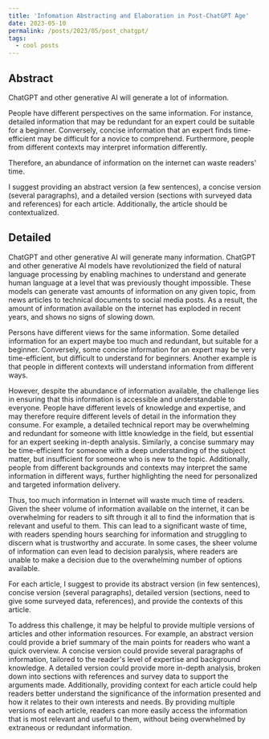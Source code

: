```yaml
---
title: 'Infomation Abstracting and Elaboration in Post-ChatGPT Age'
date: 2023-05-10
permalink: /posts/2023/05/post_chatgpt/
tags:
  - cool posts
---
```


<!-- # Infomation Abstracting and Elaboration in Post-ChatGPT Age -->


## Abstract


ChatGPT and other generative AI will generate a lot of information.

People have different perspectives on the same information. For instance, detailed information that may be redundant for an expert could be suitable for a beginner. Conversely, concise information that an expert finds time-efficient may be difficult for a novice to comprehend. Furthermore, people from different contexts may interpret information differently.

Therefore, an abundance of information on the internet can waste readers' time.

I suggest providing an abstract version (a few sentences), a concise version (several paragraphs), and a detailed version (sections with surveyed data and references) for each article. Additionally, the article should be contextualized.





## Detailed


ChatGPT and other generative AI will generate many information. ChatGPT and other generative AI models have revolutionized the field of natural language processing by enabling machines to understand and generate human language at a level that was previously thought impossible. These models can generate vast amounts of information on any given topic, from news articles to technical documents to social media posts. As a result, the amount of information available on the internet has exploded in recent years, and shows no signs of slowing down.

Persons have different views for the same information. Some detailed information for an expert maybe too much and redundant, but suitable for a beginner. Conversely, some concise information for an expert may be very time-efficient, but difficult to understand for beginners. Another example is that people in different contexts will understand information from different ways.

However, despite the abundance of information available, the challenge lies in ensuring that this information is accessible and understandable to everyone. People have different levels of knowledge and expertise, and may therefore require different levels of detail in the information they consume. For example, a detailed technical report may be overwhelming and redundant for someone with little knowledge in the field, but essential for an expert seeking in-depth analysis. Similarly, a concise summary may be time-efficient for someone with a deep understanding of the subject matter, but insufficient for someone who is new to the topic. Additionally, people from different backgrounds and contexts may interpret the same information in different ways, further highlighting the need for personalized and targeted information delivery.

Thus, too much information in Internet will waste much time of readers. Given the sheer volume of information available on the internet, it can be overwhelming for readers to sift through it all to find the information that is relevant and useful to them. This can lead to a significant waste of time, with readers spending hours searching for information and struggling to discern what is trustworthy and accurate. In some cases, the sheer volume of information can even lead to decision paralysis, where readers are unable to make a decision due to the overwhelming number of options available.

For each article, I suggest to provide its abstract version (in few sentences), concise version (several paragraphs), detailed version (sections, need to give some surveyed data, references), and provide the contexts of this article.

To address this challenge, it may be helpful to provide multiple versions of articles and other information resources. For example, an abstract version could provide a brief summary of the main points for readers who want a quick overview. A concise version could provide several paragraphs of information, tailored to the reader's level of expertise and background knowledge. A detailed version could provide more in-depth analysis, broken down into sections with references and survey data to support the arguments made. Additionally, providing context for each article could help readers better understand the significance of the information presented and how it relates to their own interests and needs. By providing multiple versions of each article, readers can more easily access the information that is most relevant and useful to them, without being overwhelmed by extraneous or redundant information.













































